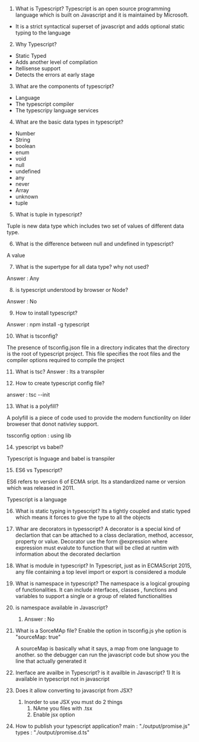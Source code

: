 1) What is Typescript?
	Typescript is an open source programming language which is built on Javascript and it is maintained by Microsoft.
* It is a strict syntactical superset of javascript and adds optional static typing to the language

2) Why Typescript?
* Static Typed
* Adds another level of compilation
* Itellisense support
* Detects the errors at early stage

3) What are the components of typescript?

* Language
* The typescript compiler
* The typescripy language services

4) What are the basic data types in typescript?
* Number
* String
* boolean
* enum
* void
* null
* undefined
* any
* never
* Array
* unknown
* tuple

5) What is tuple in typescript?

Tuple is new data type which includes two set of values of different data type.

6) What is the difference between null and undefined in typescript?

A value

7) What is the supertype for all data type? why not used?

Answer : Any

8) is typescript understood by browser or Node?

Answer : No

9) How to install typescript?

Answer : npm install -g typescript

10) What is tsconfig?

The presence of tsconfig.json file in a directory indicates that the directory is the root of typescript project. This file specifies the root files and the compiler options required to compile the project

11) What is tsc?
 Answer : Its a transpiler

12) How to create typescript config file?

answer : tsc --init

13) What is a polyfill?

A polyfill is a piece of code used to provide the modern functionlity on ilder broweser that donot nativley support.

tssconfig option :
using lib

14) ypescript vs babel?

Typescript is lnguage and babel is transpiler

15) ES6 vs Typescript?

ES6 refers to version 6 of ECMA sript. Its a standardized name or version which was released in 2011.

Typescript is a language

16) What is static typing in typescript?
Its a tightly coupled and static typed which means it forces to give the type to all the objects

17) Whar are decorators in typesscript?
	   A decorator is a special kind of declartion that can be attached to a class declaration, method, accessor, property or value. Decorator use the form @expression where expression must evalute to function that will be clled at runtim with information about the decorated declartion
	   
18) What is module in typescript?
	In Typescript, just as in ECMAScript 2015, any file containing a top level import or export is considered a module

19) What is namespace in typescript?
	The namespace is a logical grouping of functionalities. It can include interfaces, classes , functions and variables to support a single or a group of related functionalities

20) is namespace available in Javascript?
	1) Answer : No
	
21) What is a SorceMAp file?
	Enable the option in tsconfig.js yhe option is "sourceMap: true"
	
	A sourceMap is basically what it says, a map from one language to another. so the debugger can run the javascript code but show you the line that actually generated it

22)  Inerface are availbe in Typescript? is it availble in Javascript?
	1) It is available in typescript not in javascript
	   
23) Does it allow converting to javascript from JSX?
	1) Inorder to use JSX you must do 2 things
		1) NAme you files with .tsx
		2) Enable jsx option
24) How to publish your typescript application?
	    main : "./output/promise.js"
	    types : "./output/promise.d.ts"
	








